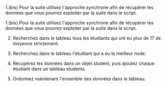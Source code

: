1.(bis) Pour la suite utilisez l'approche synchrone afin de récupérer les données que vous pourrez exploiter par la suite dans le script.

1.(bis) Pour la suite utilisez l'approche synchrone afin de récupérer les données que vous pourrez exploiter par la suite dans le script.

2. Recherchez dans le tableau tous les étudiants qui ont eu plus de 17 de moyenne strictement.

3. Recherchez dans le tableau l'étudiant qui a eu la meilleur node.

4. Récupérez les données dans un objet student, puis ajoutez chaque étudiant dans un tableau students.
5. Ordonnez maintenant l'ensemble des données dans le tableau.
